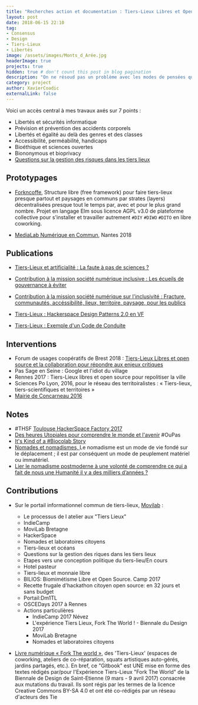 ```yaml
---
title: "Recherches action et documentation : Tiers-Lieux Libres et Open Source pour répondre aux enjeux critiques"
layout: post
date: 2018-06-15 22:10
tag:
- Consensus
- Design
- Tiers-Lieux
- Libertés
image: /assets/images/Monts_d_Arée.jpg
headerImage: true
projects: true
hidden: true # don't count this post in blog pagination
description: "On ne résoud pas un problème avec les modes de pensées qui l'ont engendré"
category: project
author: XavierCoadic
externalLink: false
---
```


Voici un accès central à mes travaux axés sur 7 points :

+ Libertés et sécurités informatique
+ Prévision et prévention des accidents corporels
+ Libertés et égalité au delà des genres et des classes
+ Accessibilité, perméabilité, handicaps
+ Bioéthique et sciences ouvertes
+ Biononymous et bioprivacy
+ [Questions sur la gestion des risques dans les tiers lieux](http://movilab.org/index.php?title=Questions_sur_la_gestion_des_risques_dans_les_tiers_lieux)

## Prototypages

+ [Forkncoffe](https://github.com/XavCC/forkncoffee), Structure libre (free framework) pour faire tiers-lieux presque partout et paysages en communs par strates (layers) décentralisées presque tout le temps par, avec et pour le plus grand nombre. Projet en langage Elm sous licence AGPL v3.0 de plateforme collective pour s'installer et travailler autrement `#DIY` `#DIWO` `#DITO` en libre coworking.

+ [MediaLab Numérique en Commun](http://movilab.org/index.php?title=Medialab_NEC_2018), Nantes 2018
   
## Publications

+ [Tiers-Lieux et artificialité : La faute à pas de sciences ?](https://xavcc.github.io/tilios-sciences)

+ [Contribution à la mission société numérique inclusive : Les écueils de gouvernance à éviter](https://xavcc.github.io/mission-inclusion-numerique-1)

+ [Contribution à la mission société numérique sur l'inclusivité : Fracture, communautés, accéssibilité, lieux, territoire, paysage, pour les publics](https://xavcc.github.io/mission-numerique-2)

+ [Tiers-Lieux : Hackerspace Design Patterns 2.0 en VF](https://xavcc.github.io/tilios-design)

+ [Tiers-Lieux : Exemple d'un Code de Conduite](https://xavcc.github.io/tilios)


## Interventions

+ Forum de usages coopératifs de Brest 2018 : [Tiers-Lieux Libres et open source et la collaboration pour répondre aux enjeux critiques](https://xavcc.github.io/tilios-forum)
+ Pas Sage en Seine : Google et l'idiot du village
+ Rennes 2017 : Tiers-Lieux libres et open source pour repolitiser la ville
+ Sciences Po Lyon, 2016, pour le réseau des territoiralistes : « Tiers-lieux, tiers-scientifiques et territoires »
+ [Mairie de Concarneau 2016](https://medium.com/@XavierCoadic/convaincre-une-mairie-douvrir-un-fablab-m%C3%A9thodes-et-retour-d-exp%C3%A9riences-f8dace92df3)

## Notes

+ #THSF [Toulouse HackerSpace Factory 2017](https://framastory.org/story/xavcc/thsf-toulouse-hackerspace-factory-2017/preview)
+ [Des heures Utopiales pour comprendre le monde et l'avenir](https://framastory.org/story/xavcc/des-heures-utopiales-pour-comprendre-le-monde-et-l-avenir-oupas/preview) #OuPas
+ [It's Kind of a #Biocolab Story](https://framastory.org/story/xavcc/it-s-kind-of-a-biocolab-story/preview)
+ [Nomades et nomadismes, ]( http://www.multibao.org/#nomades)Le nomadisme est un mode de vie fondé sur le déplacement ; il est par conséquent un mode de peuplement matériel ou immatériel.
+ [Lier le nomadisme postmoderne à une volonté de comprendre ce qui a fait de nous une Humanité il y a des milliers d’années ?](https://medium.com/@XavierCoadic/lier-le-nomadisme-postmoderne-%C3%A0-une-volont%C3%A9-de-comprendre-ce-qui-a-fait-de-nous-une-humanit%C3%A9-il-y-a-f0b0a37cb75d)

## Contributions

+ Sur le portail informationnel commun de tiers-lieux, [Movilab](http://movilab.org/index.php?title=Utilisateur:XavCC) :
   + Le processus de l atelier aux "Tiers Lieux"
   + IndieCamp
   + MoviLab Bretagne
   + HackerSpace
   + Nomades et laboratoires citoyens
   + Tiers-lieux et océans
   + Questions sur la gestion des riques dans les tiers lieux
   + Etapes vers une conception politique du tiers-lieu/En cours
   + Hotel pasteur
   + Tiers-lieux et monnaie libre
   + BILIOS: Biomimétisme Libre et Open Source. Camp 2017
   + Recette frugale d'hackathon citoyen open source: en 32 jours et sans budget
   + Portail:Dm1TL
   + OSCEDays 2017 à Rennes
   + Actions particulières
     + IndieCamp 2017 Névez
     + L'expérience Tiers Lieux, Fork The World ! - Biennale du Design 2017
     + MoviLab Bretagne
     + Nomades et laboratoires citoyens

+ [Livre numérique « Fork The world »](https://world-trust-foundation.gitbooks.io/fork-the-world/content/), des 'Tiers-Lieux' (espaces de coworking, ateliers de co-réparation, squats artistiques auto-gérés, jardins partagés, etc.). En bref, ce "Gitbook" est UNE mise en forme des textes rédigés par/pour l'Expérience Tiers-Lieux "Fork The World" de la Biennale de Design de Saint-Etienne (9 mars - 9 avril 2017) consacrée aux mutations du travail. Ils sont régis par les termes de la licence Creative Commons BY-SA 4.0 et ont été co-rédigés par un réseau d'acteurs des Tie
